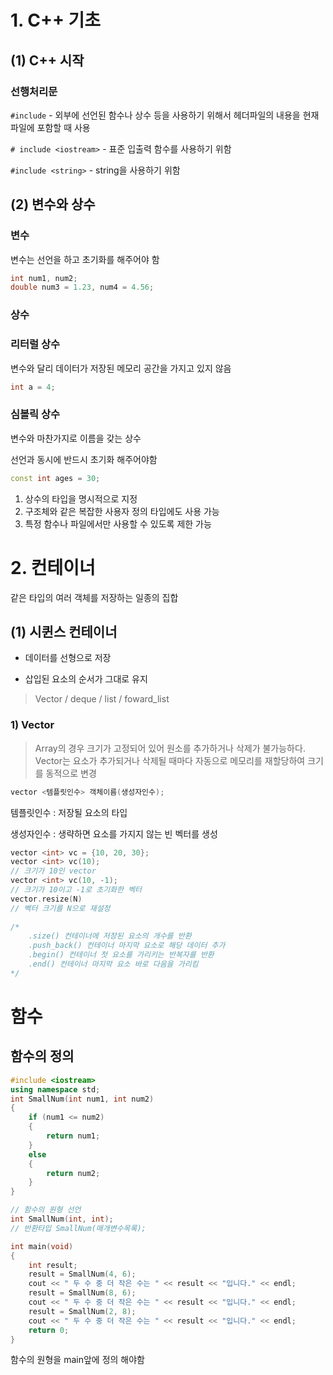 # 1.  C++ 기초

## (1) C++ 시작

### 선행처리문

`#include` - 외부에 선언된 함수나 상수 등을 사용하기 위해서 헤더파일의 내용을 현재 파일에 포함할 때 사용

`# include <iostream>` - 표준 입출력 함수를 사용하기 위함

`#include <string>` - string을 사용하기 위함



## (2) 변수와 상수

### 변수

변수는 선언을 하고 초기화를 해주어야 함

```c++
int num1, num2;
double num3 = 1.23, num4 = 4.56;
```

### 상수

### 리터럴 상수

변수와 달리 데이터가 저장된 메모리 공간을 가지고 있지 않음

```c++
int a = 4;
```

### 심볼릭 상수

변수와 마찬가지로 이름을 갖는 상수

선언과 동시에 반드시 초기화 해주어야함

```c++
const int ages = 30;
```

1. 상수의 타입을 명시적으로 지정
2. 구조체와 같은 복잡한 사용자 정의 타입에도 사용 가능
3. 특정 함수나 파일에서만 사용할 수 있도록 제한 가능



# 2. 컨테이너

같은 타입의 여러 객체를 저장하는 일종의 집합

## (1) 시퀸스 컨테이너

- 데이터를 선형으로 저장

- 삽입된 요소의 순서가 그대로 유지

> Vector / deque / list / foward_list

### 1) Vector

> Array의 경우 크기가 고정되어 있어 원소를 추가하거나 삭제가 불가능하다. Vector는 요소가 추가되거나 삭제될 때마다 자동으로 메모리를 재할당하여 크기를 동적으로 변경

````C++
vector <템플릿인수> 객체이름(생성자인수);
````

템플릿인수 : 저장될 요소의 타입

생성자인수 : 생략하면 요소를 가지지 않는 빈 벡터를 생성

```c++
vector <int> vc = {10, 20, 30};
vector <int> vc(10);
// 크기가 10인 vector
vector <int> vc(10, -1);
// 크기가 10이고 -1로 초기화한 벡터
vector.resize(N)
// 벡터 크기를 N으로 재설정
    
/*
	.size() 컨테이너에 저장된 요소의 개수를 반환
	.push_back() 컨테이너 마지막 요소로 해당 데이터 추가
	.begin() 컨테이너 첫 요소를 가리키는 반복자를 반환
	.end() 컨테이너 마지막 요소 바로 다음을 가리킴
*/
```



# 함수

## 함수의 정의

```c++
#include <iostream>
using namespace std;  
int SmallNum(int num1, int num2)
{
    if (num1 <= num2)
    {
        return num1;
    }
    else
    {
        return num2;
    }
}

// 함수의 원형 선언
int SmallNum(int, int);
// 반환타입 SmallNum(매개변수목록);

int main(void)
{
    int result;  
    result = SmallNum(4, 6);
    cout << " 두 수 중 더 작은 수는 " << result << "입니다." << endl;
    result = SmallNum(8, 6);
    cout << " 두 수 중 더 작은 수는 " << result << "입니다." << endl;
    result = SmallNum(2, 8);
    cout << " 두 수 중 더 작은 수는 " << result << "입니다." << endl;
    return 0;
}
```

함수의 원형을 main앞에 정의 해야함

